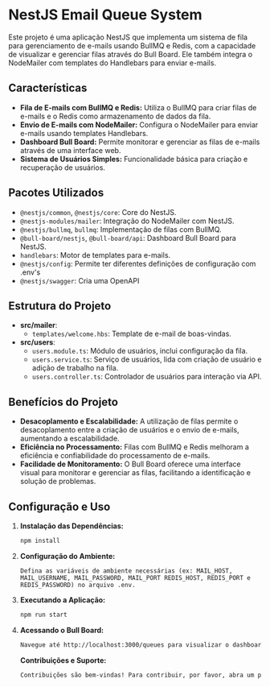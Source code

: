 # NestJS Email Queue System

Este projeto é uma aplicação NestJS que implementa um sistema de fila para gerenciamento de e-mails usando BullMQ e Redis, com a capacidade de visualizar e gerenciar filas através do Bull Board. Ele também integra o NodeMailer com templates do Handlebars para enviar e-mails.

## Características

- **Fila de E-mails com BullMQ e Redis:** Utiliza o BullMQ para criar filas de e-mails e o Redis como armazenamento de dados da fila.
- **Envio de E-mails com NodeMailer:** Configura o NodeMailer para enviar e-mails usando templates Handlebars.
- **Dashboard Bull Board:** Permite monitorar e gerenciar as filas de e-mails através de uma interface web.
- **Sistema de Usuários Simples:** Funcionalidade básica para criação e recuperação de usuários.

## Pacotes Utilizados

- `@nestjs/common`, `@nestjs/core`: Core do NestJS.
- `@nestjs-modules/mailer`: Integração do NodeMailer com NestJS.
- `@nestjs/bullmq`, `bullmq`: Implementação de filas com BullMQ.
- `@bull-board/nestjs`, `@bull-board/api`: Dashboard Bull Board para NestJS.
- `handlebars`: Motor de templates para e-mails.
- `@nestjs/config`: Permite ter diferentes definições de configuração com .env's
- `@nestjs/swagger`: Cria uma OpenAPI
## Estrutura do Projeto

- **src/mailer**:
  - `templates/welcome.hbs`: Template de e-mail de boas-vindas.
- **src/users**:
  - `users.module.ts`: Módulo de usuários, inclui configuração da fila.
  - `users.service.ts`: Serviço de usuários, lida com criação de usuário e adição de trabalho na fila.
  - `users.controller.ts`: Controlador de usuários para interação via API.

## Benefícios do Projeto

- **Desacoplamento e Escalabilidade:** A utilização de filas permite o desacoplamento entre a criação de usuários e o envio de e-mails, aumentando a escalabilidade.
- **Eficiência no Processamento:** Filas com BullMQ e Redis melhoram a eficiência e confiabilidade do processamento de e-mails.
- **Facilidade de Monitoramento:** O Bull Board oferece uma interface visual para monitorar e gerenciar as filas, facilitando a identificação e solução de problemas.

## Configuração e Uso

1. **Instalação das Dependências:**
   ```bash
   npm install
   ```
2. **Configuração do Ambiente:**
   ```
   Defina as variáveis de ambiente necessárias (ex: MAIL_HOST, MAIL_USERNAME, MAIL_PASSWORD, MAIL_PORT REDIS_HOST, REDIS_PORT e REDIS_PASSWORD) no arquivo .env.
   ```
3. **Executando a Aplicação:**
   ```sh
   npm run start
   ```
4. **Acessando o Bull Board:**
   ```sh
   Navegue até http://localhost:3000/queues para visualizar o dashboard do Bull Board.
   ```
   **Contribuições e Suporte:**
   ```txt
   Contribuições são bem-vindas! Para contribuir, por favor, abra um pull request com suas sugestões de melhorias ou correções.
   ```
